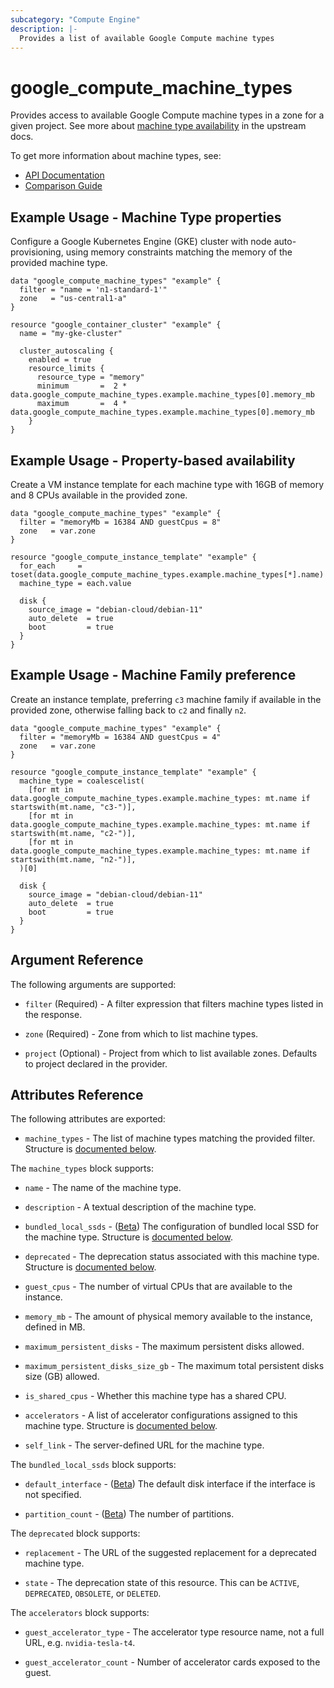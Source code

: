 ```yaml
---
subcategory: "Compute Engine"
description: |-
  Provides a list of available Google Compute machine types
---
```


# google\_compute\_machine\_types

Provides access to available Google Compute machine types in a zone for a given project.
See more about [machine type availability](https://cloud.google.com/compute/docs/regions-zones#available) in the upstream docs.

To get more information about machine types, see:

* [API Documentation](https://cloud.google.com/compute/docs/reference/rest/v1/machineTypes/list)
* [Comparison Guide](https://cloud.google.com/compute/docs/machine-resource)

## Example Usage - Machine Type properties

Configure a Google Kubernetes Engine (GKE) cluster with node auto-provisioning, using memory constraints matching the memory of the provided machine type.

```hcl
data "google_compute_machine_types" "example" {
  filter = "name = 'n1-standard-1'"
  zone   = "us-central1-a"
}

resource "google_container_cluster" "example" {
  name = "my-gke-cluster"

  cluster_autoscaling {
    enabled = true
    resource_limits {
      resource_type = "memory"
      minimum       =  2 * data.google_compute_machine_types.example.machine_types[0].memory_mb
      maximum       =  4 * data.google_compute_machine_types.example.machine_types[0].memory_mb
    }
}
```

## Example Usage - Property-based availability

Create a VM instance template for each machine type with 16GB of memory and 8 CPUs available in the provided zone.

```hcl
data "google_compute_machine_types" "example" {
  filter = "memoryMb = 16384 AND guestCpus = 8"
  zone   = var.zone
}

resource "google_compute_instance_template" "example" {
  for_each     = toset(data.google_compute_machine_types.example.machine_types[*].name)
  machine_type = each.value

  disk {
    source_image = "debian-cloud/debian-11"
    auto_delete  = true
    boot         = true
  }
}
```

## Example Usage - Machine Family preference

Create an instance template, preferring `c3` machine family if available in the provided zone, otherwise falling back to `c2` and finally `n2`.

```hcl
data "google_compute_machine_types" "example" {
  filter = "memoryMb = 16384 AND guestCpus = 4"
  zone   = var.zone
}

resource "google_compute_instance_template" "example" {
  machine_type = coalescelist(
    [for mt in data.google_compute_machine_types.example.machine_types: mt.name if startswith(mt.name, "c3-")],
    [for mt in data.google_compute_machine_types.example.machine_types: mt.name if startswith(mt.name, "c2-")],
    [for mt in data.google_compute_machine_types.example.machine_types: mt.name if startswith(mt.name, "n2-")],
  )[0]

  disk {
    source_image = "debian-cloud/debian-11"
    auto_delete  = true
    boot         = true
  }
}
```

## Argument Reference

The following arguments are supported:

* `filter` (Required) - A filter expression that filters machine types listed in the response.

* `zone` (Required) - Zone from which to list machine types.

* `project` (Optional) - Project from which to list available zones. Defaults to project declared in the provider.

## Attributes Reference

The following attributes are exported:

* `machine_types` - The list of machine types matching the provided filter. Structure is [documented below](#nested_machine_types).

<a name="nested_machine_types"></a>The `machine_types` block supports:

* `name` - The name of the machine type.

* `description` - A textual description of the machine type.

* `bundled_local_ssds` - ([Beta](https://terraform.io/docs/providers/google/guides/provider_versions.html)) The configuration of bundled local SSD for the machine type. Structure is [documented below](#nested_bundled_local_ssds).

* `deprecated` - The deprecation status associated with this machine type. Structure is [documented below](#nested_deprecated).

* `guest_cpus` - The number of virtual CPUs that are available to the instance.

* `memory_mb` - The amount of physical memory available to the instance, defined in MB.

* `maximum_persistent_disks` - The maximum persistent disks allowed.

* `maximum_persistent_disks_size_gb` - The maximum total persistent disks size (GB) allowed.

* `is_shared_cpus` - Whether this machine type has a shared CPU.

* `accelerators` - A list of accelerator configurations assigned to this machine type. Structure is [documented below](#nested_accelerators).

* `self_link` - The server-defined URL for the machine type.

<a name="nested_bundled_local_ssds"></a>The `bundled_local_ssds` block supports:

* `default_interface` - ([Beta](https://terraform.io/docs/providers/google/guides/provider_versions.html)) The default disk interface if the interface is not specified.

* `partition_count` - ([Beta](https://terraform.io/docs/providers/google/guides/provider_versions.html)) The number of partitions.

<a name="nested_deprecated"></a>The `deprecated` block supports:

* `replacement` - The URL of the suggested replacement for a deprecated machine type.

* `state` - The deprecation state of this resource. This can be `ACTIVE`, `DEPRECATED`, `OBSOLETE`, or `DELETED`.

<a name="nested_accelerators"></a>The `accelerators` block supports:

* `guest_accelerator_type` - The accelerator type resource name, not a full URL, e.g. `nvidia-tesla-t4`.

* `guest_accelerator_count` - Number of accelerator cards exposed to the guest.
